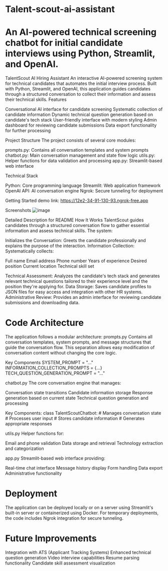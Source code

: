 # Talent-scout-ai-assistant
# An AI-powered technical screening chatbot for initial candidate interviews using Python, Streamlit, and OpenAI.
TalentScout AI Hiring Assistant
An interactive AI-powered screening system for technical candidates that automates the initial interview process. Built with Python, Streamlit, and OpenAI, this application guides candidates through a structured conversation to collect their information and assess their technical skills.
Features

Conversational AI interface for candidate screening
Systematic collection of candidate information
Dynamic technical question generation based on candidate's tech stack
User-friendly interface with modern styling
Admin dashboard for reviewing candidate submissions
Data export functionality for further processing

Project Structure
The project consists of several core modules:

prompts.py: Contains all conversation templates and system prompts
chatbot.py: Main conversation management and state flow logic
utils.py: Helper functions for data validation and processing
app.py: Streamlit-based web interface

Technical Stack

Python: Core programming language
Streamlit: Web application framework
OpenAI API: AI conversation engine
Ngrok: Secure tunneling for deployment

Getting Started
demo link: https://12e2-34-91-130-93.ngrok-free.app

Screenshots
![image](https://github.com/user-attachments/assets/f423d13c-ece8-4ac4-af48-c3007d828950)


Detailed Description for README
How It Works
TalentScout guides candidates through a structured conversation flow to gather essential information and assess technical skills. The system:

Initializes the Conversation: Greets the candidate professionally and explains the purpose of the interaction.
Information Collection: Systematically collects:

Full name
Email address
Phone number
Years of experience
Desired position
Current location
Technical skill set


Technical Assessment: Analyzes the candidate's tech stack and generates relevant technical questions tailored to their experience level and the position they're applying for.
Data Storage: Saves candidate profiles to JSON files for easy access and integration with other HR systems.
Administrative Review: Provides an admin interface for reviewing candidate submissions and downloading data.

# Code Architecture
The application follows a modular architecture:
prompts.py
Contains all conversation templates, system prompts, and message structures that guide the conversation flow. This separation allows easy modification of conversation content without changing the core logic.

Key Components
SYSTEM_PROMPT = "..."  
INFORMATION_COLLECTION_PROMPTS = {...}  
TECH_QUESTION_GENERATION_PROMPT = "..." 

chatbot.py
The core conversation engine that manages:

Conversation state transitions
Candidate information storage
Response generation based on current state
Technical question generation and processing

Key Components:
class TalentScoutChatbot:
    # Manages conversation state
    # Processes user input
    # Stores candidate information
    # Generates appropriate responses
    
utils.py
Helper functions for:

Email and phone validation
Data storage and retrieval
Technology extraction and categorization

app.py
Streamlit-based web interface providing:

Real-time chat interface
Message history display
Form handling
Data export
Administrative functionality

# Deployment
The application can be deployed locally or on a server using Streamlit's built-in server or containerized using Docker. For temporary deployments, the code includes Ngrok integration for secure tunneling.

# Future Improvements

Integration with ATS (Applicant Tracking Systems)
Enhanced technical question generation
Video interview capabilities
Resume parsing functionality
Candidate skill assessment visualization
